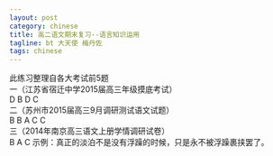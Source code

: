 ```yaml
---
layout: post
category: chinese
title: 高二语文期末复习--语言知识运用
tagline: bt 大天使 梅丹佐
tags: chinese
---
```

此练习整理自各大考试前5题  
一（江苏省宿迁中学2015届高三年级摸底考试）     
D B D C  
二（苏州市2015届高三9月调研测试语文试题）  
B B A C C  
三（2014年南京高三语文上册学情调研试卷）  
B A C 示例：真正的淡泊不是没有浮躁的时候，只是永不被浮躁裹挟罢了。  

